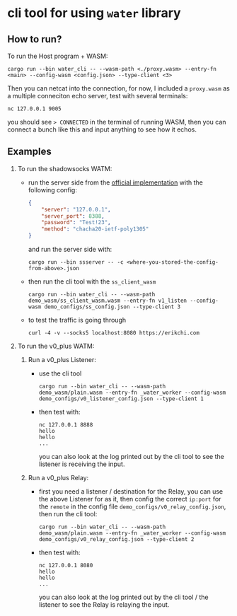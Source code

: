 # cli tool for using `water` library

## How to run?
To run the Host program + WASM:
```shell
cargo run --bin water_cli -- --wasm-path <./proxy.wasm> --entry-fn <main> --config-wasm <config.json> --type-client <3>
```

Then you can netcat into the connection, for now, I included a `proxy.wasm` as a multiple conneciton echo server, test with several terminals:
```shell
nc 127.0.0.1 9005
```
you should see `> CONNECTED` in the terminal of running WASM, then you can connect a bunch like this and input anything to see how it echos.

## Examples
1. To run the shadowsocks WATM:

   -  run the server side from the [official implementation](https://github.com/shadowsocks/shadowsocks-rust) with the following config:
       ```json
       {
           "server": "127.0.0.1",
           "server_port": 8388,
           "password": "Test!23",
           "method": "chacha20-ietf-poly1305"
       }
       ```
       and run the server side with:
       ```shell
       cargo run --bin ssserver -- -c <where-you-stored-the-config-from-above>.json
       ```

   - then run the cli tool with the `ss_client_wasm`
       ```shell
       cargo run --bin water_cli -- --wasm-path demo_wasm/ss_client_wasm.wasm --entry-fn v1_listen --config-wasm demo_configs/ss_config.json --type-client 3
       ```

   - to test the traffic is going through
       ```shell
       curl -4 -v --socks5 localhost:8080 https://erikchi.com
       ```

2. To run the v0_plus WATM:

   1. Run a v0_plus Listener:
       - use the cli tool
            ```shell
            cargo run --bin water_cli -- --wasm-path demo_wasm/plain.wasm --entry-fn _water_worker --config-wasm demo_configs/v0_listener_config.json --type-client 1
            ```

       - then test with:
         ```shell
         nc 127.0.0.1 8888
         hello
         hello
         ...
         ```
         you can also look at the log printed out by the cli tool to see the listener is receiving the input.

    2. Run a v0_plus Relay:
       - first you need a listener / destination for the Relay, you can use the above Listener for as it, then config the correct `ip:port` for the `remote` in the config file `demo_configs/v0_relay_config.json`, then run the cli tool:
            ```shell
            cargo run --bin water_cli -- --wasm-path demo_wasm/plain.wasm --entry-fn _water_worker --config-wasm demo_configs/v0_relay_config.json --type-client 2
            ```

       - then test with:
         ```shell
         nc 127.0.0.1 8080
         hello
         hello
         ...
         ```
         you can also look at the log printed out by the cli tool / the listener to see the Relay is relaying the input.